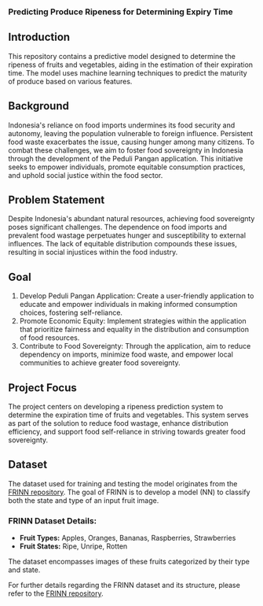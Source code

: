 ### Predicting Produce Ripeness for Determining Expiry Time

## Introduction 
This repository contains a predictive model designed to determine the ripeness of fruits and vegetables, aiding in the estimation of their expiration time. The model uses machine learning techniques to predict the maturity of produce based on various features.

## Background
Indonesia's reliance on food imports undermines its food security and autonomy, leaving the population vulnerable to foreign influence. Persistent food waste exacerbates the issue, causing hunger among many citizens. To combat these challenges, we aim to foster food sovereignty in Indonesia through the development of the Peduli Pangan application. This initiative seeks to empower individuals, promote equitable consumption practices, and uphold social justice within the food sector.

## Problem Statement 
Despite Indonesia's abundant natural resources, achieving food sovereignty poses significant challenges. The dependence on food imports and prevalent food wastage perpetuates hunger and susceptibility to external influences. The lack of equitable distribution compounds these issues, resulting in social injustices within the food industry.

## Goal
1. Develop Peduli Pangan Application: Create a user-friendly application to educate and empower individuals in making informed consumption choices, fostering self-reliance.
2. Promote Economic Equity: Implement strategies within the application that prioritize fairness and equality in the distribution and consumption of food resources.
3. Contribute to Food Sovereignty: Through the application, aim to reduce dependency on imports, minimize food waste, and empower local communities to achieve greater food sovereignty.

## Project Focus
The project centers on developing a ripeness prediction system to determine the expiration time of fruits and vegetables. This system serves as part of the solution to reduce food wastage, enhance distribution efficiency, and support food self-reliance in striving towards greater food sovereignty.

## Dataset 

The dataset used for training and testing the model originates from the [FRINN repository](https://github.com/ece324-2020/FRINN). The goal of FRINN is to develop a model (NN) to classify both the state and type of an input fruit image. 

### FRINN Dataset Details:
- **Fruit Types:** Apples, Oranges, Bananas, Raspberries, Strawberries
- **Fruit States:** Ripe, Unripe, Rotten

The dataset encompasses images of these fruits categorized by their type and state.

For further details regarding the FRINN dataset and its structure, please refer to the [FRINN repository](https://github.com/ece324-2020/FRINN).




